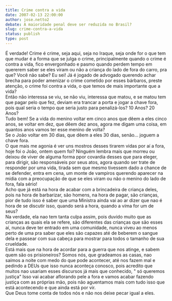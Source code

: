 ```yaml
---
title: Crime contra a vida
date: 2007-02-13 22:00:00
author: jose.netto2
debate: A maioridade penal deve ser reduzida no Brasil?
slug: crime-contra-a-vida
status: publish 
type: post
---
```


É verdade! Crime é crime, seja aqui, seja no Iraque, seja onde for o que tem que mudar é a forma que se julga o crime, principalmente quando o crime é contra a vida, fico envergonhado e pasmo quando perdem tempo em quererem saber se eles viram ou não a criança do lado de fora do carro, pra que? Você não sabe? Eu sei! Já é jogado de advogado querendo achar brecha para poder amenizar o crime cometido por esses bárbaros, preste atenção, o crime foi contra a vida, o que temos de mais importante que a vida?   
Então não interessa se viu, se não viu, interessa que matou, e se matou tem que pagar pelo que fez, deviam era trancar a porta e jogar a chave fora, pois qual seria o tempo que seria justo para penalizá-los? 10 Anos? 20 Anos?   
Tudo bem! Se a vida do menino voltar em cinco anos que dêem a eles cinco anos, se voltar em dez, que dêem dez anos, agora me digam uma coisa, em quantos anos vamos ter esse menino de volta?  
Se o João voltar em 30 dias, que dêem a eles 30 dias, senão... joguem a chave fora.  
O que mais me agonia é ver uns mostros desses tirarem vidas por aí a fora, hoje foi o João, ontem quem foi? Ninguém lembra mais que morreu ou deixou de viver de alguma forma ppor covardia desses que para eleger, para dirigir, são responsáveis por seus atos, agora quando ser trate de responder por uma vida, tirada sem que mesmo tivessem dado a chance de se defender, entra em cena, um monte de vampiros querendo aparecer na mídia com a preocupação de que se eles viram ou não o menino do lado de fora, fala sério!   
Acho que já está na hora de acabar com a brincadeira de criança deles, pois na hora de barbarizar, são homens, na hora de pagar, são crianças, pior de tudo isso é saber que uma Ministra ainda vai ao ar dizer que nao é hora de se discutir isso, quando será a hora, quando a víma for um de seus?  
Na verdade, ela nao tem tanta culpa assim, pois duvido muito que as crianças as quais ela se refere, são diferentes das crianças que são esses aí, nunca deve ter entrado em uma comunidade, nunca viveu ao menos perto de uma pra saber que eles são capazes até de beberem o sangue dela e passear com sua cabeça para mostrar para todos o tamanho de sua crueldade.  
Está mais que na hora de acordar para a guerra que nos atinge, e sabem quem são os prisioneiros? Somos nós, que gradeamos as casas, nao saímos a noite com medo do que pode acontecer, até nos fazem mal e pedindo a DEUs que isso nunca aconteça conosco, pois acredito que muitos nao usariam esses discursos já mais que conhecido, " só queremos justiça" Isso vai acabar aflorando pele a fora e vamos acabar fazendo justiça com as próprias mão, pois não aguentamos mais com tudo isso que está acontecendo e que ainda está por vir.  
Que Deus tome conta de todos nós e não nos deixe pecar igual a eles.
